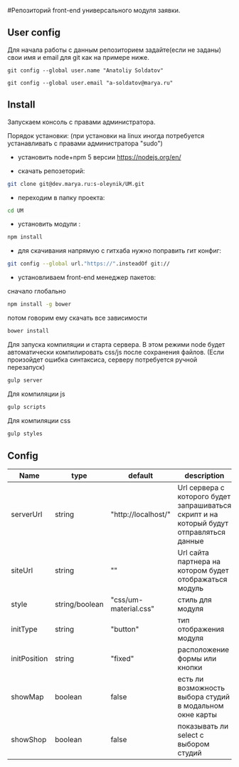 #Репозиторий front-end универсального модуля заявки.

## User config

Для начала работы с данным репозиторием задайте(если не заданы) свои имя и email для git как на примере ниже.

`git config --global user.name "Anatoliy Soldatov"`

`git config --global user.email "a-soldatov@marya.ru"`

## Install
Запускаем консоль с правами администратора.

Порядок установки:
(при установки на linux иногда потребуется устанавливать с правами администратора "sudo")

* установить node+npm 5 версии https://nodejs.org/en/ 

* скачать репозеторий:

```sh
git clone git@dev.marya.ru:s-oleynik/UM.git
```

* переходим в папку проекта:

```sh
cd UM
```

* установить модули :

```sh
npm install
```
* для скачивания напрямую с гитхаба нужно поправить гит конфиг:

```sh
git config --global url."https://".insteadOf git://
```

* установливаем front-end менеджер пакетов:

сначало глобально

```sh
npm install -g bower
```
потом говорим ему скачать все зависимости

```sh
bower install
```

Для запуска компиляции и старта сервера.
В этом режими node будет автоматически компилировать css/js после сохранения файлов.
(Если произойдет ошибка синтаксиса, серверу потребуется ручной перезапуск)

```sh
gulp server
```
Для компиляции js

```sh
gulp scripts
```

Для компиляции css

```sh
gulp styles
```

## Config

Name	     | type		      | default               | description 
------------ | -------------- | --------------------  | -----------
serverUrl    | string         | "http://localhost/"   | Url сервера с которого будет запрашиваться скрипт и на который будут отправляться данные
siteUrl	     | string 		  | ""                    | Url сайта партнера на котором будет отображаться модуль
style	     | string/boolean | "css/um-material.css" | стиль для модуля
initType 	 | string         | "button"              | тип отображения модуля 
initPosition | string         | "fixed"               | расположение формы или кнопки
showMap      | boolean        | false                 | есть ли возможность выбора студий в модальном окне карты
showShop     | boolean        | false                 | показывать ли select с выбором студий